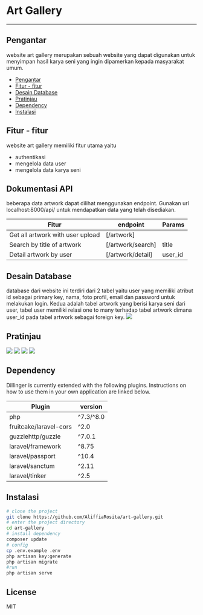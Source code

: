 # Art Gallery
----

## Pengantar
website art gallery merupakan sebuah website yang dapat digunakan untuk menyimpan hasil karya seni yang ingin dipamerkan kepada masyarakat umum.

- [Pengantar](#pengantar)
- [Fitur - fitur](#fitur-fitur)
- [Desain Database](#desain-database)
- [Pratinjau](#pratinjau)
- [Dependency](#dependency)
- [Instalasi](#instalasi)

## Fitur - fitur

website art gallery memiliki fitur utama yaitu
- authentikasi 
- mengelola data user
- mengelola data karya seni

## Dokumentasi API
beberapa data artwork dapat dilihat menggunakan endpoint.
Gunakan url localhost:8000/api/ untuk mendapatkan data yang telah disediakan.

| Fitur | endpoint | Params |
| ------ | ------ |  ----- |
| Get all artwork with user upload | [/artwork] | |
| Search by title of artwork | [/artwork/search] | title |
| Detail artwork by user | [/artwork/detail] | user_id |

## Desain Database
database dari website ini terdiri dari 2 tabel yaitu user yang memiliki atribut id sebagai primary key, nama, foto profil, email dan password untuk melakukan login.
Kedua adalah tabel artwork yang berisi karya seni dari user, tabel user memiliki relasi one to many terhadap tabel artwork dimana user_id pada tabel artwork sebagai foreign key.
![](https://i.imgur.com/n2a9uLg.png)

## Pratinjau

![](https://i.imgur.com/vEwD3yq.png)
![](https://i.imgur.com/BGLToMk.png)
![](https://i.imgur.com/0TNKSdM.png)
![](https://i.imgur.com/sg7h0sT.png)

## Dependency

Dillinger is currently extended with the following plugins.
Instructions on how to use them in your own application are linked below.

| Plugin | version |
| ------ | ------ |
| php | ^7.3/^8.0 |
| fruitcake/laravel-cors | ^2.0 |
| guzzlehttp/guzzle | ^7.0.1 |
| laravel/framework | ^8.75 |
| laravel/passport | ^10.4 |
| laravel/sanctum | ^2.11 |
| laravel/tinker | ^2.5 |

## Instalasi

```bash
# clone the project
git clone https://github.com/AliffiaRosita/art-gallery.git
# enter the project directory
cd art-gallery
# install dependency
composer update
# config
cp .env.example .env
php artisan key:generate
php artisan migrate
#run
php artisan serve
```

## License

MIT
